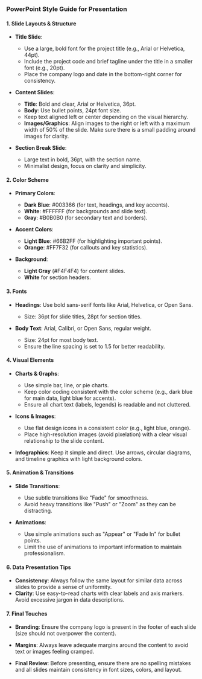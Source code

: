 ### **PowerPoint Style Guide for Presentation**

#### **1. Slide Layouts & Structure**
- **Title Slide**:  
   - Use a large, bold font for the project title (e.g., Arial or Helvetica, 44pt).
   - Include the project code and brief tagline under the title in a smaller font (e.g., 20pt).
   - Place the company logo and date in the bottom-right corner for consistency.

- **Content Slides**:
   - **Title**: Bold and clear, Arial or Helvetica, 36pt.
   - **Body**: Use bullet points, 24pt font size.
   - Keep text aligned left or center depending on the visual hierarchy.
   - **Images/Graphics**: Align images to the right or left with a maximum width of 50% of the slide. Make sure there is a small padding around images for clarity.

- **Section Break Slide**:
   - Large text in bold, 36pt, with the section name.
   - Minimalist design, focus on clarity and simplicity.

#### **2. Color Scheme**
- **Primary Colors**:
   - **Dark Blue**: #003366 (for text, headings, and key accents).
   - **White**: #FFFFFF (for backgrounds and slide text).
   - **Gray**: #B0B0B0 (for secondary text and borders).
   
- **Accent Colors**:
   - **Light Blue**: #66B2FF (for highlighting important points).
   - **Orange**: #FF7F32 (for callouts and key statistics).
   
- **Background**:
   - **Light Gray** (#F4F4F4) for content slides.
   - **White** for section headers.

#### **3. Fonts**
- **Headings**: Use bold sans-serif fonts like Arial, Helvetica, or Open Sans.
  - Size: 36pt for slide titles, 28pt for section titles.
  
- **Body Text**: Arial, Calibri, or Open Sans, regular weight.
  - Size: 24pt for most body text.
  - Ensure the line spacing is set to 1.5 for better readability.

#### **4. Visual Elements**
- **Charts & Graphs**:
  - Use simple bar, line, or pie charts.
  - Keep color coding consistent with the color scheme (e.g., dark blue for main data, light blue for accents).
  - Ensure all chart text (labels, legends) is readable and not cluttered.

- **Icons & Images**:
  - Use flat design icons in a consistent color (e.g., light blue, orange).
  - Place high-resolution images (avoid pixelation) with a clear visual relationship to the slide content.
  
- **Infographics**: Keep it simple and direct. Use arrows, circular diagrams, and timeline graphics with light background colors.

#### **5. Animation & Transitions**
- **Slide Transitions**:
   - Use subtle transitions like "Fade" for smoothness.
   - Avoid heavy transitions like "Push" or "Zoom" as they can be distracting.

- **Animations**:
   - Use simple animations such as "Appear" or "Fade In" for bullet points.
   - Limit the use of animations to important information to maintain professionalism.

#### **6. Data Presentation Tips**
- **Consistency**: Always follow the same layout for similar data across slides to provide a sense of uniformity.
- **Clarity**: Use easy-to-read charts with clear labels and axis markers. Avoid excessive jargon in data descriptions.

#### **7. Final Touches**
- **Branding**: Ensure the company logo is present in the footer of each slide (size should not overpower the content).
- **Margins**: Always leave adequate margins around the content to avoid text or images feeling cramped.

- **Final Review**: Before presenting, ensure there are no spelling mistakes and all slides maintain consistency in font sizes, colors, and layout.